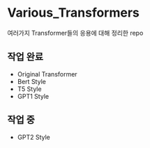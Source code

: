 # Various_Transformers

여러가지 Transformer들의 응용에 대해 정리한 repo

## 작업 완료
- Original Transformer   
- Bert Style
- T5 Style
- GPT1 Style

## 작업 중
- GPT2 Style
